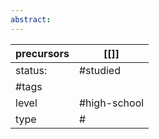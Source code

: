```yaml
---
abstract:
---
```

| precursors | [[]]         |
| ---------- | ------------ |
| status:    | #studied     |
| #tags      |              |
| level      | #high-school |
| type       | #                         |